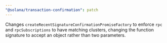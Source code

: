 ```yaml
---
"@solana/transaction-confirmation": patch
---
```


Changes `createRecentSignatureConfirmationPromiseFactory` to enforce `rpc` and `rpcSubscriptions` to have matching clusters, changing the function signature to accept an object rather than two parameters.
